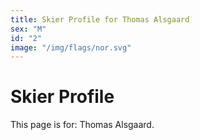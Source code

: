 ```yaml
---
title: Skier Profile for Thomas Alsgaard
sex: "M"
id: "2"
image: "/img/flags/nor.svg" 
---
```


# Skier Profile

This page is for: Thomas Alsgaard.
    